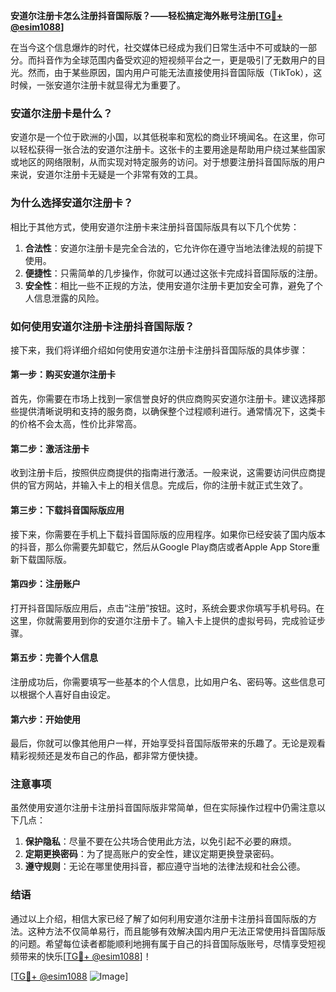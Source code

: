 **安道尔注册卡怎么注册抖音国际版？——轻松搞定海外账号注册[[TG💪+ @esim1088](https://t.me/s/esim1088)]**

在当今这个信息爆炸的时代，社交媒体已经成为我们日常生活中不可或缺的一部分。而抖音作为全球范围内备受欢迎的短视频平台之一，更是吸引了无数用户的目光。然而，由于某些原因，国内用户可能无法直接使用抖音国际版（TikTok），这时候，一张安道尔注册卡就显得尤为重要了。

### 安道尔注册卡是什么？

安道尔是一个位于欧洲的小国，以其低税率和宽松的商业环境闻名。在这里，你可以轻松获得一张合法的安道尔注册卡。这张卡的主要用途是帮助用户绕过某些国家或地区的网络限制，从而实现对特定服务的访问。对于想要注册抖音国际版的用户来说，安道尔注册卡无疑是一个非常有效的工具。

### 为什么选择安道尔注册卡？

相比于其他方式，使用安道尔注册卡来注册抖音国际版具有以下几个优势：

1. **合法性**：安道尔注册卡是完全合法的，它允许你在遵守当地法律法规的前提下使用。
2. **便捷性**：只需简单的几步操作，你就可以通过这张卡完成抖音国际版的注册。
3. **安全性**：相比一些不正规的方法，使用安道尔注册卡更加安全可靠，避免了个人信息泄露的风险。

### 如何使用安道尔注册卡注册抖音国际版？

接下来，我们将详细介绍如何使用安道尔注册卡注册抖音国际版的具体步骤：

#### 第一步：购买安道尔注册卡

首先，你需要在市场上找到一家信誉良好的供应商购买安道尔注册卡。建议选择那些提供清晰说明和支持的服务商，以确保整个过程顺利进行。通常情况下，这类卡的价格不会太高，性价比非常高。

#### 第二步：激活注册卡

收到注册卡后，按照供应商提供的指南进行激活。一般来说，这需要访问供应商提供的官方网站，并输入卡上的相关信息。完成后，你的注册卡就正式生效了。

#### 第三步：下载抖音国际版应用

接下来，你需要在手机上下载抖音国际版的应用程序。如果你已经安装了国内版本的抖音，那么你需要先卸载它，然后从Google Play商店或者Apple App Store重新下载国际版。

#### 第四步：注册账户

打开抖音国际版应用后，点击“注册”按钮。这时，系统会要求你填写手机号码。在这里，你就需要用到你的安道尔注册卡了。输入卡上提供的虚拟号码，完成验证步骤。

#### 第五步：完善个人信息

注册成功后，你需要填写一些基本的个人信息，比如用户名、密码等。这些信息可以根据个人喜好自由设定。

#### 第六步：开始使用

最后，你就可以像其他用户一样，开始享受抖音国际版带来的乐趣了。无论是观看精彩视频还是发布自己的作品，都非常方便快捷。

### 注意事项

虽然使用安道尔注册卡注册抖音国际版非常简单，但在实际操作过程中仍需注意以下几点：

1. **保护隐私**：尽量不要在公共场合使用此方法，以免引起不必要的麻烦。
2. **定期更换密码**：为了提高账户的安全性，建议定期更换登录密码。
3. **遵守规则**：无论在哪里使用抖音，都应遵守当地的法律法规和社会公德。

### 结语

通过以上介绍，相信大家已经了解了如何利用安道尔注册卡注册抖音国际版的方法。这种方法不仅简单易行，而且能够有效解决国内用户无法正常使用抖音国际版的问题。希望每位读者都能顺利地拥有属于自己的抖音国际版账号，尽情享受短视频带来的快乐[[TG💪+ @esim1088](https://t.me/s/esim1088)]！

[[TG💪+ @esim1088](https://t.me/s/esim1088) ![Image](https://i.postimg.cc/4NQfJmqS/Snipaste-2025-05-13-00-14-12.png)]